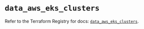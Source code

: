 # `data_aws_eks_clusters`

Refer to the Terraform Registry for docs: [`data_aws_eks_clusters`](https://registry.terraform.io/providers/hashicorp/aws/6.6.0/docs/data-sources/eks_clusters).
